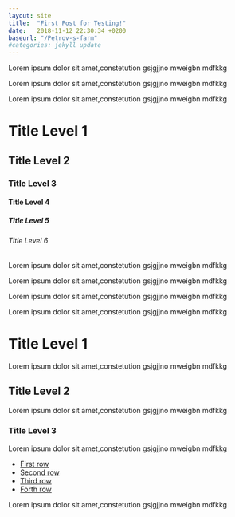 ```yaml
---
layout: site
title:  "First Post for Testing!"
date:   2018-11-12 22:30:34 +0200
baseurl: "/Petrov-s-farm"
#categories: jekyll update
---
```

Lorem ipsum dolor sit amet,constetution gsjgjjno mweigbn mdfkkg

Lorem ipsum dolor sit amet,constetution gsjgjjno mweigbn mdfkkg

Lorem ipsum dolor sit amet,constetution gsjgjjno mweigbn mdfkkg


# Title Level 1
## Title Level 2
### Title Level 3
#### Title Level 4
##### Title Level 5
###### Title Level 6

Lorem ipsum dolor sit amet,constetution gsjgjjno mweigbn mdfkkg

Lorem ipsum dolor sit amet,constetution gsjgjjno mweigbn mdfkkg

Lorem ipsum dolor sit amet,constetution gsjgjjno mweigbn mdfkkg

Lorem ipsum dolor sit amet,constetution gsjgjjno mweigbn mdfkkg

# Title Level 1
Lorem ipsum dolor sit amet,constetution gsjgjjno mweigbn mdfkkg

## Title Level 2
Lorem ipsum dolor sit amet,constetution gsjgjjno mweigbn mdfkkg

### Title Level 3
Lorem ipsum dolor sit amet,constetution gsjgjjno mweigbn mdfkkg
<ul>
  <li><a href="#">First row</a></li>
  <li><a href="#">Second row</a></li>
  <li><a href="#">Third row</a></li>
  <li><a href="#">Forth row</a></li>
</ul>
Lorem ipsum dolor sit amet,constetution gsjgjjno mweigbn mdfkkg



